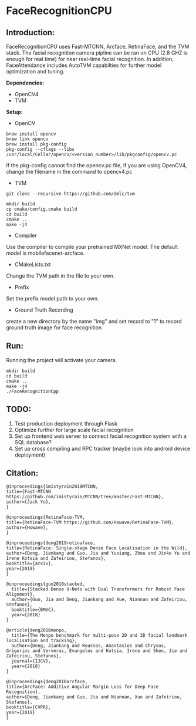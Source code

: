 
# FaceRecognitionCPU


## Introduction:

FaceRecognitionCPU uses Fast-MTCNN, Arcface, RetinaFace, and the TVM stack. The facial recognition camera
pipline can be ran on CPU (2.8 GHZ is enough for real time) for near real-time facial recognition.
In addition, FaceAttendance includes AutoTVM capabilties for further model optimization and tuning.




**Dependencies:**

* OpenCV4
* TVM 


**Setup:** 

* OpenCV
```
brew install opencv
brew link opencv
brew install pkg-config
pkg-config --cflags --libs /usr/local/Cellar/opencv/<version_number>/lib/pkgconfig/opencv.pc

```
If the pkg-config cannot find the opencv.pc file, if you are using OpenCV4, change the filename in the command to opencv4.pc


* TVM

```
git clone --recursive https://github.com/dmlc/tvm

mkdir build
cp cmake/config.cmake build
cd build
cmake ..
make -j4

```


* Compiler

Use the compiler to compile your pretrained MXNet model. The default model is mobilefacenet-arcface. 


* CMakeLists.txt

Change the TVM path in the file to your own.


* Prefix

Set the prefix model path to your own.


* Ground Truth Recording

create a new directory by the name "img" and set record to "1" to record ground truth image for face recognition




## Run:

Running the project will activate your camera.

```
mkdir build
cd build
cmake ..
make -j4
./FaceRecognitionCpp
```




## TODO:

1. Test production deployment through Flask 
2. Optimize further for large scale facial recognition
3. Set up frontend web server to connect facial recognition system with a SQL database?
4. Set up cross compiling and RPC tracker (maybe look into android device deployment)






## Citation:

```
@inproceedings{imistyrain2018MTCNN,
title={Fast-MTCNN https://github.com/imistyrain/MTCNN/tree/master/Fast-MTCNN},
author={Jack Yu},
}

@inproceedings{RetinaFace-TVM,
title={RetinaFace-TVM https://github.com/Howave/RetinaFace-TVM},
author={Howave},
}

@inproceedings{deng2019retinaface,
title={RetinaFace: Single-stage Dense Face Localisation in the Wild},
author={Deng, Jiankang and Guo, Jia and Yuxiang, Zhou and Jinke Yu and Irene Kotsia and Zafeiriou, Stefanos},
booktitle={arxiv},
year={2019}
}

@inproceedings{guo2018stacked,
  title={Stacked Dense U-Nets with Dual Transformers for Robust Face Alignment},
  author={Guo, Jia and Deng, Jiankang and Xue, Niannan and Zafeiriou, Stefanos},
  booktitle={BMVC},
  year={2018}
}

@article{deng2018menpo,
  title={The Menpo benchmark for multi-pose 2D and 3D facial landmark localisation and tracking},
  author={Deng, Jiankang and Roussos, Anastasios and Chrysos, Grigorios and Ververas, Evangelos and Kotsia, Irene and Shen, Jie and Zafeiriou, Stefanos},
  journal={IJCV},
  year={2018}
}

@inproceedings{deng2018arcface,
title={ArcFace: Additive Angular Margin Loss for Deep Face Recognition},
author={Deng, Jiankang and Guo, Jia and Niannan, Xue and Zafeiriou, Stefanos},
booktitle={CVPR},
year={2019}
}

```
